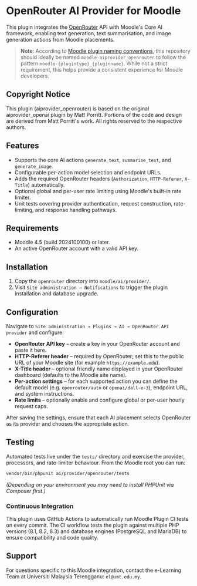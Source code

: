 # OpenRouter AI Provider for Moodle

This plugin integrates the [OpenRouter](https://openrouter.ai/) API with Moodle's Core AI framework, enabling text generation, text summarisation, and image generation actions from Moodle placements.

> **Note**: According to [Moodle plugin naming conventions](https://moodledev.io/general/community/plugincontribution/checklist#code-repository-name), this repository should ideally be named `moodle-aiprovider_openrouter` to follow the pattern `moodle-{plugintype}_{pluginname}`. While not a strict requirement, this helps provide a consistent experience for Moodle developers.

## Copyright Notice

This plugin (aiprovider_openrouter) is based on the original aiprovider_openai plugin by Matt Porritt. Portions of the code and design are derived from Matt Porritt's work. All rights reserved to the respective authors.

## Features
- Supports the core AI actions `generate_text`, `summarise_text`, and `generate_image`.
- Configurable per-action model selection and endpoint URLs.
- Adds the required OpenRouter headers (`Authorization`, `HTTP-Referer`, `X-Title`) automatically.
- Optional global and per-user rate limiting using Moodle's built-in rate limiter.
- Unit tests covering provider authentication, request construction, rate-limiting, and response handling pathways.

## Requirements
- Moodle 4.5 (build 2024100100) or later.
- An active OpenRouter account with a valid API key.

## Installation
1. Copy the `openrouter` directory into `moodle/ai/provider/`.
2. Visit `Site administration → Notifications` to trigger the plugin installation and database upgrade.

## Configuration
Navigate to `Site administration → Plugins → AI → OpenRouter API provider` and configure:

- **OpenRouter API key** – create a key in your OpenRouter account and paste it here.
- **HTTP-Referer header** – required by OpenRouter; set this to the public URL of your Moodle site (for example `https://example.edu`).
- **X-Title header** – optional friendly name displayed in your OpenRouter dashboard (defaults to the Moodle site name).
- **Per-action settings** – for each supported action you can define the default model (e.g. `openrouter/auto` or `openai/dall-e-3`), endpoint URL, and system instructions.
- **Rate limits** – optionally enable and configure global or per-user hourly request caps.

After saving the settings, ensure that each AI placement selects OpenRouter as its provider and chooses the appropriate action.

## Testing
Automated tests live under the `tests/` directory and exercise the provider, processors, and rate-limiter behaviour. From the Moodle root you can run:

```bash
vendor/bin/phpunit ai/provider/openrouter/tests
```

*(Depending on your environment you may need to install PHPUnit via Composer first.)*

### Continuous Integration
This plugin uses GitHub Actions to automatically run Moodle Plugin CI tests on every commit. The CI workflow tests the plugin against multiple PHP versions (8.1, 8.2, 8.3) and database engines (PostgreSQL and MariaDB) to ensure compatibility and code quality.

## Support
For questions specific to this Moodle integration, contact the e-Learning Team at Universiti Malaysia Terengganu: `el@umt.edu.my`.

